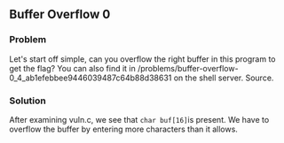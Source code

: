 ## Buffer Overflow 0

### Problem

Let's start off simple, can you overflow the right buffer in this program to get the flag? You can also find it in /problems/buffer-overflow-0_4_ab1efebbee9446039487c64b88d38631 on the shell server. Source.

### Solution

After examining vuln.c, we see that ```char buf[16]```is present. We have to overflow the buffer by entering more characters than it allows.
